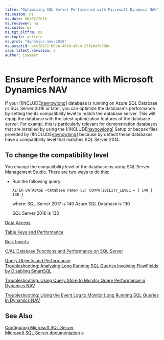 ```yaml
---
title: "Optimizing SQL Server Performance with Microsoft Dynamics NAV"
ms.custom: na
ms.date: 06/05/2016
ms.reviewer: na
ms.suite: na
ms.tgt_pltfrm: na
ms.topic: article
ms.prod: "dynamics-nav-2018"
ms.assetid: e4c70172-b5bb-4649-a5cb-27fe0afd988c
caps.latest.revision: 3
author: jswymer
---
```

# Ensure Performance with Microsoft Dynamics NAV

If your [!INCLUDE[navnowlong](includes/navnowlong_md.md)] database is running on Azure SQL Database or SQL Server 2016 or later, you can optimize the database's performance by setting the its compatibility level to match the database server. This will equip the database with the latest optimization features of the database server. For exampl, this is particularly relevant for demonstration databases that are installed by using the [!INCLUDE[navnowlong](includes/navnowlong_md.md)] Setup or bacpak files provided by [!INCLUDE[navnowlong](includes/navnowlong_md.md)] because by default these databases have a compatibility level that matches SQL Server 2014. 

## To change the compatibility level
You change the compatibility level of the database by using SQL Server Management Studio. There are two ways to do this:

- Run the following query:

    ```
    ALTER DATABASE <database name> SET COMPATIBILITY_LEVEL = { 140 | 130 }
    ```
 
    where:
    SQL Server 2017 is 140
    Azure SQL Database is 130  
    
    SQL Server 2016 is 130


[Data Access](Data-Access.md)   

[Table Keys and Performance](Table-Keys-and-Performance.md)   

[Bulk Inserts](Bulk-Inserts.md)   

[C/AL Database Functions and Performance on SQL Server](C-AL-Database-Functions-and-Performance-on-SQL-Server.md)   

[Query Objects and Performance](Query-Objects-and-Performance.md)  
[Troubleshooting: Analyzing Long Running SQL Queries Involving FlowFields by Disabling SmartSQL](Troubleshooting-Queries-Involving-FlowFields-By-Disabling-SmartSQL.md)  

[Troubleshooting: Using Query Store to Monitor Query Performance in Dynamics NAV](troubleshooting-query-performance-using-query-store.md)

[Troubleshooting: Using the Event Log to Monitor Long Running SQL Queries in Dynamics NAV](troubleshooting-long-running-queries-using-event-log.md)

## See Also  
 [Configuring Microsoft SQL Server](Configuring-Microsoft-SQL-Server.md)   
 [Microsoft SQL Server documentation](http://go.microsoft.com/fwlink/?LinkId=253107)
a